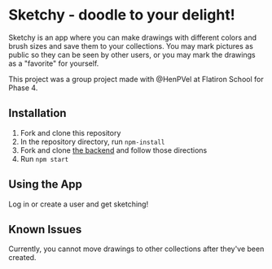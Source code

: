 # Sketchy - doodle to your delight!

Sketchy is an app where you can make drawings with different colors and brush sizes and save them to your collections. You may mark pictures as public so they can be seen by other users, or you may mark the drawings as a "favorite" for yourself.

This project was a group project made with @HenPVel at Flatiron School for Phase 4.

## Installation
1. Fork and clone this repository
1. In the repository directory, run `npm-install`
1. Fork and clone [the backend](https://github.com/DianaLiao/Sketchy-backend) and follow those directions
1. Run `npm start`

## Using the App

Log in or create a user and get sketching! 

## Known Issues

Currently, you cannot move drawings to other collections after they've been created.
